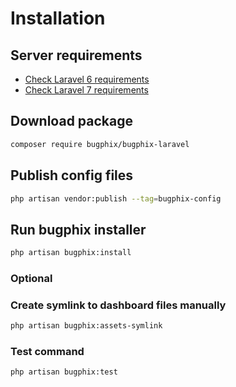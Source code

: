 # Installation 

## Server requirements

- [Check Laravel 6 requirements](https://laravel.com/docs/6.x#server-requirements)
- [Check Laravel 7 requirements](https://laravel.com/docs/7.x#server-requirements)

## Download package

```sh
composer require bugphix/bugphix-laravel
```

## Publish config files

```sh
php artisan vendor:publish --tag=bugphix-config
```

## Run bugphix installer
```sh
php artisan bugphix:install
```

### Optional

### Create symlink to dashboard files manually

```sh
php artisan bugphix:assets-symlink
```

### Test command

```sh
php artisan bugphix:test
```